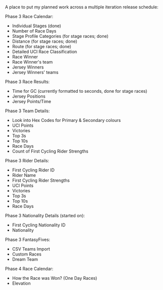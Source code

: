 A place to put my planned work across a multiple iteration release schedule:

Phase 3 Race Calendar:
- Individual Stages (done)
- Number of Race Days
- Stage Profile Categories (for stage races; done)
- Distance (for stage races; done)
- Route (for stage races; done)
- Detailed UCI Race Classification
- Race Winner
- Race Winner's team
- Jersey Winners
- Jersey Winners' teams

Phase 3 Race Results:
- Time for GC (currently formatted to seconds, done for stage races)
- Jersey Positions
- Jersey Points/Time

Phase 3 Team Details:
- Look into Hex Codes for Primary & Secondary colours
- UCI Points
- Victories
- Top 3s
- Top 10s
- Race Days
- Count of First Cycling Rider Strengths

Phase 3 Rider Details:
- First Cycling Rider ID
- Rider Name
- First Cycling Rider Strengths
- UCI Points
- Victories
- Top 3s
- Top 10s
- Race Days

Phase 3 Nationality Details (started on):
- First Cycling Nationality ID
- Nationality

Phase 3 FantasyFives:
- CSV Teams Import
- Custom Races
- Dream Team

Phase 4 Race Calendar:
- How the Race was Won? (One Day Races)
- Elevation
